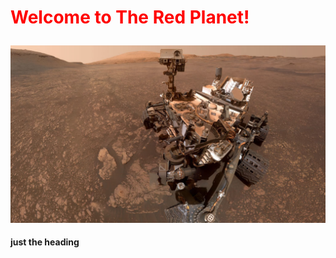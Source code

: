 <h1 style="color: red;"><p style="color:red;">Welcome to The Red Planet!</p></h1>

<p align="center">
<img src="Missions_to_Mars/static/jumbotron_background.jpg" alt="Mars out of range ... Waiting for Satellite" max-height="70%" max-width="70%">
<p>
  
<h4> just the heading</h4>
